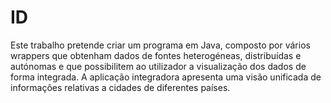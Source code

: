 # ID
Este trabalho pretende criar um programa em Java, composto por vários wrappers que obtenham dados de fontes heterogéneas, distribuídas e autónomas e que possibilitem ao utilizador a visualização dos dados de forma integrada. A aplicação integradora apresenta uma visão unificada de informações relativas a cidades de diferentes países. 
